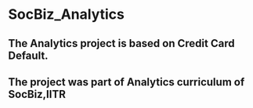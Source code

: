 # SocBiz_Analytics

## The Analytics project is based on Credit Card Default.

## The project was part of Analytics curriculum of SocBiz,IITR 
